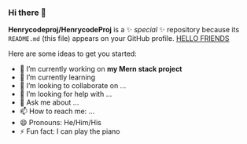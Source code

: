 ### Hi there 👋

**Henrycodeproj/HenrycodeProj** is a ✨ _special_ ✨ repository because its `README.md` (this file) appears on your GitHub profile.
<a href = "https://google.com">HELLO FRIENDS</a>

Here are some ideas to get you started:

- 🔭 I’m currently working on **my Mern stack project**
- 🌱 I’m currently learning 
- 👯 I’m looking to collaborate on ...
- 🤔 I’m looking for help with ...
- 💬 Ask me about ...
- 📫 How to reach me: ...
- 😄 Pronouns: He/Him/His
- ⚡ Fun fact: I can play the piano
